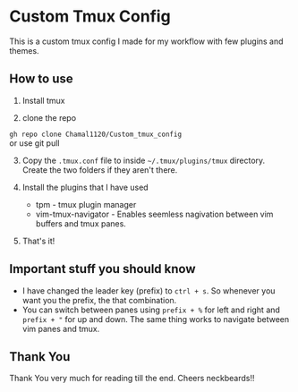 # Custom Tmux Config

This is a custom tmux config I made for my workflow with few plugins and themes.

## How to use

1. Install tmux

1. clone the repo

```gh repo clone Chamal1120/Custom_tmux_config``` <br>or use git pull

3. Copy the `.tmux.conf` file to inside `~/.tmux/plugins/tmux` directory. Create the two folders if they aren't there.

2. Install the plugins that I have used

    - tpm - tmux plugin manager
    - vim-tmux-navigator - Enables seemless nagivation between vim buffers and tmux panes.

3. That's it!

## Important stuff you should know

 - I have changed the leader key (prefix) to `ctrl + s`. So whenever you want you the prefix, the that combination.
 - You can switch between panes using `prefix + %` for left and right and `prefix + "` for up and down. The same thing works to navigate between vim panes and tmux.

## Thank You

Thank You very much for reading till the end.
Cheers neckbeards!!

